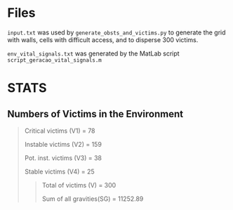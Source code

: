 # Files
`input.txt` was used by `generate_obsts_and_victims.py` to generate the grid with walls, cells with difficult access, and to disperse 300 victims.

`env_vital_signals.txt` was generated by the MatLab script `script_geracao_vital_signals.m`
# STATS
## Numbers of Victims in the Environment
> Critical victims    (V1) =  78
> 
> Instable victims    (V2) = 159
> 
> Pot. inst. victims  (V3) =  38
> 
> Stable victims      (V4) =  25
> 
>> Total of victims    (V)  = 300
>> 
>> Sum of all gravities(SG) = 11252.89
